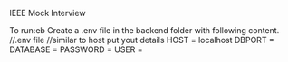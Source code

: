 IEEE Mock Interview

To run:eb
Create a .env file in the backend folder with following content.
//.env file
//similar to host put yout details
HOST = localhost
DBPORT = 
DATABASE = 
PASSWORD = 
USER = 